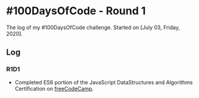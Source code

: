 # #100DaysOfCode - Round 1

The log of my #100DaysOfCode challenge. Started on [July 03, Friday, 2020].

## Log

### R1D1

- Completed ES6 portion of the JavaScript DataStructures and Algorithms Certification on [freeCodeCamp](https://www.freecodecamp.org).
